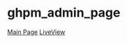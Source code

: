 # ghpm_admin_page
[Main Page]([https://www.openai.com](https://ghpm-admin-page.vercel.app/)https://ghpm-admin-page.vercel.app/)
[LiveView]([https://www.openai.com](https://ghpm-admin-page.vercel.app/)https://ghpm-admin-page.vercel.app/live.html)
